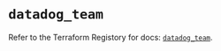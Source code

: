 # `datadog_team`

Refer to the Terraform Registory for docs: [`datadog_team`](https://registry.terraform.io/providers/datadog/datadog/3.28.0/docs/resources/team).
